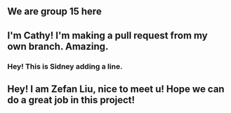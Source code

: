  ## We are group 15 here
## I'm Cathy! I'm making a pull request from my own branch. Amazing.
### Hey! This is Sidney adding a line. 
## Hey! I am Zefan Liu, nice to meet u! Hope we can do a great job in this project!
